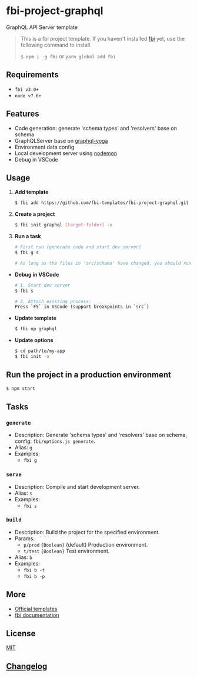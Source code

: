 # fbi-project-graphql

GraphQL API Server template

> This is a fbi project template. If you haven't installed
> [fbi](https://github.com/AlloyTeam/fbi) yet, use the following command to
> install.
>
> `$ npm i -g fbi` or `yarn global add fbi`

## Requirements

- `fbi v3.0+`
- `node v7.6+`

## Features

- Code generation: generate 'schema types' and 'resolvers' base on schema
- GraphQLServer base on [graphql-yoga](https://github.com/prisma/graphql-yoga)
- Environment data config
- Local development server using [nodemon](https://github.com/remy/nodemon)
- Debug in VSCode

## Usage

1. **Add template**

   ```bash
   $ fbi add https://github.com/fbi-templates/fbi-project-graphql.git
   ```

1. **Create a project**

   ```bash
   $ fbi init graphql [target-folder] -o
   ```

1. **Run a task**

   ```bash
   # First run (generate code and start dev server)
   $ fbi g s

   # As long as the files in 'src/schema' have changed, you should run 'fbi g' again
   ```

- **Debug in VSCode**

  ```bash
  # 1. Start dev server
  $ fbi s

  # 2. Attach existing process:
  Press `F5` in VSCode (support breakpoints in `src`)
  ```

- **Update template**

  ```bash
  $ fbi up graphql
  ```

- **Update options**

  ```bash
  $ cd path/to/my-app
  $ fbi init -o
  ```

## Run the project in a production environment

```bash
$ npm start
```

## Tasks

### `generate`

- Description: Generate 'schema types' and 'resolvers' base on schema, config: `fbi/options.js generate`.
- Alias: `g`
- Examples:
  - `fbi g`

### `serve`

- Description: Compile and start development server.
- Alias: `s`
- Examples:
  - `fbi s`

### `build`

- Description: Build the project for the specified environment.
- Params:
  - `p/prod` `{Boolean}` (default) Production environment.
  - `t/test` `{Boolean}` Test environment.
- Alias: `b`
- Examples:
  - `fbi b -t`
  - `fbi b -p`

## More

- [Official templates](https://github.com/fbi-templates)
- [fbi documentation](https://neikvon.gitbooks.io/fbi/content/)

## License

[MIT](https://opensource.org/licenses/MIT)

## [Changelog](./CHANGELOG.md)
